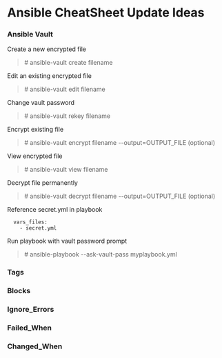 # Ansible CheatSheet Update Ideas

### Ansible Vault
Create a new encrypted file	
> \# ansible-vault create filename

Edit an existing encrypted file
> \# ansible-vault edit filename

Change vault password		
> \# ansible-vault rekey filename

Encrypt existing file		
> \# ansible-vault encrypt filename --output=OUTPUT_FILE (optional)

View encrypted file		
> \# ansible-vault view filename

Decrypt file permanently		
> \# ansible-vault decrypt filename --output=OUTPUT_FILE (optional)

Reference secret.yml in playbook
```
  vars_files: 
    - secret.yml
```

Run playbook with vault password prompt
> \# ansible-playbook  --ask-vault-pass myplaybook.yml

### Tags

### Blocks

### Ignore_Errors

### Failed_When

### Changed_When
